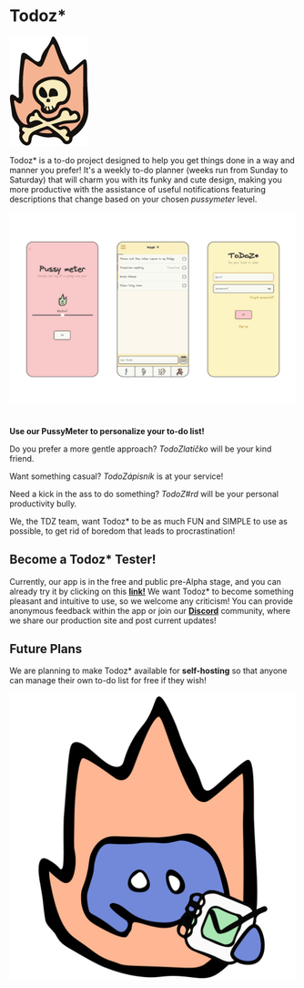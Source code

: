 # Todoz*
![Logo](/Images/Logo.png)

Todoz* is a to-do project designed to help you get things done in a way and manner you prefer! It's a weekly to-do planner (weeks run from Sunday to Saturday) that will charm you with its funky and cute design, making you more productive with the assistance of useful notifications featuring descriptions that change based on your chosen *pussymeter* level.

![Showcase](/Images/Showcase.png)

#

**Use our PussyMeter to personalize your to-do list!**

Do you prefer a more gentle approach? *TodoZlatíčko* will be your kind friend.

Want something casual? *TodoZápisník* is at your service!

Need a kick in the ass to do something? *TodoZ#rd* will be your personal productivity bully.

We, the TDZ team, want Todoz* to be as much FUN and SIMPLE to use as possible, to get rid of boredom that leads to procrastination!

## Become a Todoz* Tester!

Currently, our app is in the free and public pre-Alpha stage, and you can already try it by clicking on this **[link!](https://todoz.app/)** We want Todoz* to become something pleasant and intuitive to use, so we welcome any criticism! You can provide anonymous feedback within the app or join our **[Discord](https://discord.gg/cP9Xa5TcuX)** community, where we share our production site and post current updates!
## Future Plans
We are planning to make Todoz* available for **self-hosting** so that anyone can manage their own to-do list for free if they wish!

![Discrod](/Images/Discord.png)


